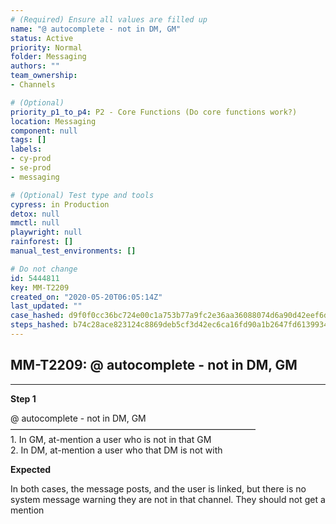 ```yaml
---
# (Required) Ensure all values are filled up
name: "@ autocomplete - not in DM, GM"
status: Active
priority: Normal
folder: Messaging
authors: ""
team_ownership: 
- Channels

# (Optional)
priority_p1_to_p4: P2 - Core Functions (Do core functions work?)
location: Messaging
component: null
tags: []
labels: 
- cy-prod
- se-prod
- messaging

# (Optional) Test type and tools
cypress: in Production
detox: null
mmctl: null
playwright: null
rainforest: []
manual_test_environments: []

# Do not change
id: 5444811
key: MM-T2209
created_on: "2020-05-20T06:05:14Z"
last_updated: ""
case_hashed: d9f0f0cc36bc724e00c1a753b77a9fc2e36aa36088074d6a90d42eef6de0a35f470841e111aa36098d1b20caaef834da
steps_hashed: b74c28ace823124c8869deb5cf3d42ec6ca16fd90a1b2647fd6139934624bd2ca2518bc9230db23a6062041226e0bcb6
---
```


<!-- (Auto-generated) Based on frontmatter's "key" and "name" -->

## MM-T2209: @ autocomplete - not in DM, GM

---

**Step 1**

@ autocomplete - not in DM, GM\
————————————————————————————\
1\. In GM, at-mention a user who is not in that GM\
2\. In DM, at-mention a user who that DM is not with

**Expected**

In both cases, the message posts, and the user is linked, but there is no system message warning they are not in that channel. They should not get a mention
